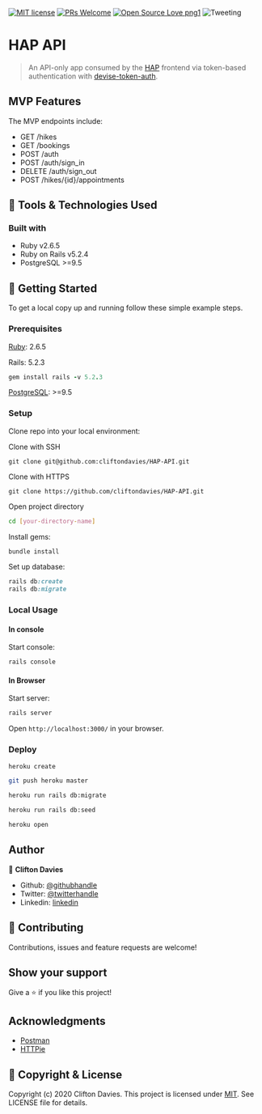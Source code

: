 [![MIT license](https://img.shields.io/badge/License-MIT-blue.svg)](https://lbesson.mit-license.org/)
[![PRs Welcome](https://img.shields.io/badge/PRs-welcome-brightgreen.svg?style=flat-square)](http://makeapullrequest.com)
[![Open Source Love png1](https://badges.frapsoft.com/os/v1/open-source.png?v=103)](https://github.com/ellerbrock/open-source-badges/)
![Tweeting](https://img.shields.io/twitter/url/http/shields.io.svg?style=social)

# HAP API

> An API-only app consumed by the [HAP](https://github.com/cliftondavies/Hikes-Against-Poverty) frontend via token-based authentication with [devise-token-auth](https://devise-token-auth.gitbook.io/devise-token-auth/).

## MVP Features

The MVP endpoints include:

- GET /hikes
- GET /bookings
- POST /auth
- POST /auth/sign_in
- DELETE /auth/sign_out
- POST /hikes/{id}/appointments

## :toolbox: Tools & Technologies Used

### Built with

- Ruby v2.6.5
- Ruby on Rails v5.2.4
- PostgreSQL >=9.5

## :rocket: Getting Started

To get a local copy up and running follow these simple example steps.

### Prerequisites

[Ruby](https://www.ruby-lang.org/en/documentation/installation/): 2.6.5

Rails: 5.2.3

```ruby
gem install rails -v 5.2.3
```

[PostgreSQL](https://www.postgresql.org/download/): >=9.5

### Setup

Clone repo into your local environment:

Clone with SSH

```git
git clone git@github.com:cliftondavies/HAP-API.git
```

Clone with HTTPS

```git
git clone https://github.com/cliftondavies/HAP-API.git
```

Open project directory

```bash
cd [your-directory-name]
```

Install gems:

```ruby
bundle install
```

Set up database:

```ruby
rails db:create
rails db:migrate
```

### Local Usage

#### In console

Start console:

```ruby
rails console
```

#### In Browser

Start server:

```ruby
rails server
```

Open `http://localhost:3000/` in your browser.

### Deploy

```bash
heroku create
```
```bash
git push heroku master
```
```bash
heroku run rails db:migrate
```
```bash
heroku run rails db:seed
```
```bash
heroku open
```

## Author

👤 **Clifton Davies**

- Github: [@githubhandle](https://github.com/cliftondavies)
- Twitter: [@twitterhandle](https://twitter.com/cliftonaedavies)
- Linkedin: [linkedin](https://www.linkedin.com/in/clifton-davies-mbcs/)

## 🤝 Contributing

Contributions, issues and feature requests are welcome!

## Show your support

Give a ⭐️ if you like this project!

## Acknowledgments

- [Postman](https://www.postman.com/)
- [HTTPie](https://httpie.io/)

## 📝 Copyright & License

Copyright (c) 2020 Clifton Davies.
This project is licensed under [MIT](https://opensource.org/licenses/MIT). See LICENSE file for details.
